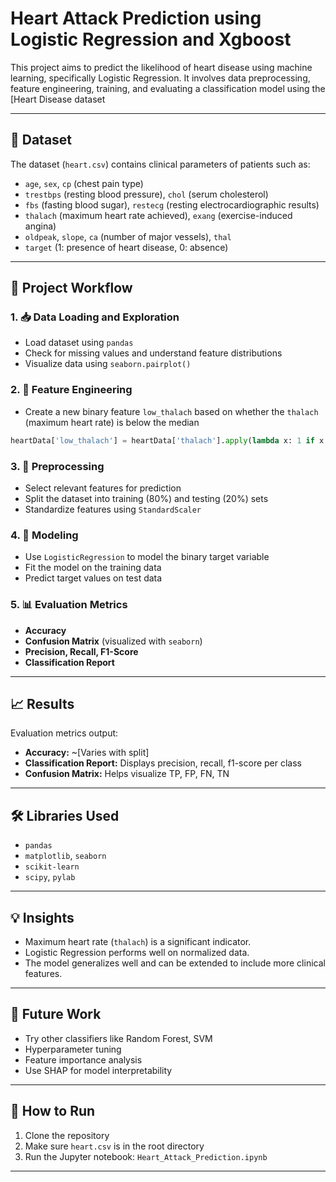 
# Heart Attack Prediction using Logistic Regression and Xgboost

This project aims to predict the likelihood of heart disease using machine learning, specifically Logistic Regression. It involves data preprocessing, feature engineering, training, and evaluating a classification model using the [Heart Disease dataset

---

## 📁 Dataset

The dataset (`heart.csv`) contains clinical parameters of patients such as:

- `age`, `sex`, `cp` (chest pain type)
- `trestbps` (resting blood pressure), `chol` (serum cholesterol)
- `fbs` (fasting blood sugar), `restecg` (resting electrocardiographic results)
- `thalach` (maximum heart rate achieved), `exang` (exercise-induced angina)
- `oldpeak`, `slope`, `ca` (number of major vessels), `thal`
- `target` (1: presence of heart disease, 0: absence)

---

## 🧪 Project Workflow

### 1. 📥 Data Loading and Exploration
- Load dataset using `pandas`
- Check for missing values and understand feature distributions
- Visualize data using `seaborn.pairplot()`

### 2. 🧠 Feature Engineering
- Create a new binary feature `low_thalach` based on whether the `thalach` (maximum heart rate) is below the median

```python
heartData['low_thalach'] = heartData['thalach'].apply(lambda x: 1 if x < median_thalach else 0)
```

### 3. 🧹 Preprocessing
- Select relevant features for prediction
- Split the dataset into training (80%) and testing (20%) sets
- Standardize features using `StandardScaler`

### 4. 🤖 Modeling
- Use `LogisticRegression` to model the binary target variable
- Fit the model on the training data
- Predict target values on test data

### 5. 📊 Evaluation Metrics
- **Accuracy**
- **Confusion Matrix** (visualized with `seaborn`)
- **Precision, Recall, F1-Score**
- **Classification Report**

---

## 📈 Results

Evaluation metrics output:

- **Accuracy:** ~[Varies with split]
- **Classification Report:** Displays precision, recall, f1-score per class
- **Confusion Matrix:** Helps visualize TP, FP, FN, TN

---

## 🛠️ Libraries Used

- `pandas`
- `matplotlib`, `seaborn`
- `scikit-learn`
- `scipy`, `pylab`

---

## 💡 Insights

- Maximum heart rate (`thalach`) is a significant indicator.
- Logistic Regression performs well on normalized data.
- The model generalizes well and can be extended to include more clinical features.

---

## 🚀 Future Work

- Try other classifiers like Random Forest, SVM
- Hyperparameter tuning
- Feature importance analysis
- Use SHAP for model interpretability

---

## 📎 How to Run

1. Clone the repository
2. Make sure `heart.csv` is in the root directory
3. Run the Jupyter notebook: `Heart_Attack_Prediction.ipynb`

---

